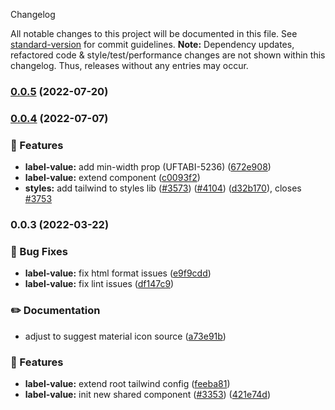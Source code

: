  Changelog

All notable changes to this project will be documented in this file. See [standard-version](https://github.com/conventional-changelog/standard-version) for commit guidelines.
**Note:** Dependency updates, refactored code & style/test/performance changes are not shown within this changelog. Thus, releases without any entries may occur.

### [0.0.5](https://github.com/Schaeffler-Group/frontend-schaeffler/compare/label-value-v0.0.4...label-value-v0.0.5) (2022-07-20)

### [0.0.4](https://github.com/Schaeffler-Group/frontend-schaeffler/compare/label-value-v0.0.3...label-value-v0.0.4) (2022-07-07)


### 🎸 Features

* **label-value:** add min-width prop (UFTABI-5236) ([672e908](https://github.com/Schaeffler-Group/frontend-schaeffler/commit/672e90809e4690ed94e6ad25a53bdddba7e8de97))
* **label-value:** extend component ([c0093f2](https://github.com/Schaeffler-Group/frontend-schaeffler/commit/c0093f24213cf143a3c58d611a75964d3bc86e07))
* **styles:** add tailwind to styles lib ([#3573](https://github.com/Schaeffler-Group/frontend-schaeffler/issues/3573)) ([#4104](https://github.com/Schaeffler-Group/frontend-schaeffler/issues/4104)) ([d32b170](https://github.com/Schaeffler-Group/frontend-schaeffler/commit/d32b170c13de73f90b3a792d9f50f29cede37898)), closes [#3753](https://github.com/Schaeffler-Group/frontend-schaeffler/issues/3753)

### 0.0.3 (2022-03-22)


### 🐛 Bug Fixes

* **label-value:** fix html format issues ([e9f9cdd](https://github.com/Schaeffler-Group/frontend-schaeffler/commit/e9f9cdd558ee236ee3f76b2cf4823cf33661f79e))
* **label-value:** fix lint issues ([df147c9](https://github.com/Schaeffler-Group/frontend-schaeffler/commit/df147c933cfe577cfacc2784ba21d6cd8ae11579))


### ✏️ Documentation

* adjust to suggest material icon source ([a73e91b](https://github.com/Schaeffler-Group/frontend-schaeffler/commit/a73e91b89002ba7f7768461b1fae6713cc88a30a))


### 🎸 Features

* **label-value:** extend root tailwind config ([feeba81](https://github.com/Schaeffler-Group/frontend-schaeffler/commit/feeba81aa96a94e2fe6ffe9dd4bd933415a56a88))
* **label-value:** init new shared component ([#3353](https://github.com/Schaeffler-Group/frontend-schaeffler/issues/3353)) ([421e74d](https://github.com/Schaeffler-Group/frontend-schaeffler/commit/421e74d2a5994578319704f5c75e9b2193011191))
